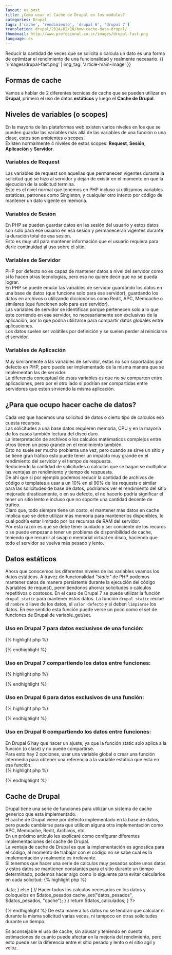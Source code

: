 ```yaml
---
layout: es_post
title: ¿Como usar el Cache de Drupal en los módulos?
categories: Drupal
tags: ['cache', 'rendimiento', 'drupal 6', 'drupal 7']
translation: drupal/2014/02/18/how-cache-data-drupal/
thumbnail: http://www.profesional.co.cr/images/drupal-fast.png
language: es
---
```

Reducir la cantidad de veces que se solicita o calcula un dato es una
forma de optimizar el rendimiento de una funcionalidad y realmente
necesario.
{{ '/images/drupal-fast.png' | img_tag: 'article-main-image' }}

## Formas de cache
Vamos a hablar de 2 diferentes tecnicas de cache que se pueden utilizar
en __Drupal__, primero el uso de datos __estáticos__ y luego el __Cache de Drupal__.

## Niveles de variables (o scopes)
En la mayoría de las plataformas web existen varios niveles en los que
se pueden guardar las variables más allá de las variables de una función
o una clase, estos son ambientes o scopes.  
Existen normalmente 4 niveles de estos scopes: __Request__, __Sesión__,
__Aplicación__ y __Servidor__.

### Variables de Request
Las variables de request son aquellas que permanecen vigentes durante la
solicitud que se hizo al servidor y dejan de existir en el momento en
que la ejecucion de la solicitud termina.  
Este es el nivel normal que tenemos en PHP incluso si utilizamos
variables estaticas, patrones como Singleton, y cualquier otro intento
por código de mantener un dato vigente en memoria.

### Variables de Sesión
En PHP se pueden guardar datos en las sesión del usuario y estos datos
son solo para ese usuario en esa sesión y permaneceran vigentes durante
la duración total de esa sesión.  
Esto es muy util para mantener información que el usuario requiera para
darle continuidad al uso sobre el sitio.

### Variables de Servidor
PHP por defecto no es capaz de mantener datos a nivel del servidor como
sí lo hacen otras tecnologías, pero eso no quiere decir que no se pueda
lograr.  
En PHP se puede emular las variables de servidor guardando los datos en
una base de datos (que funcione solo para ese servidor), guardando los
datos en archivos o utilizando diccionarios como Redit, APC, Memcache o
similares (que funcionen solo para ese servidor).  
Las variables de servidor se identifican porque pertenecen solo a lo que
este corriendo en ese servidor, no necesariamente son exclusivas de la
aplicación, por lo que podría utilizarse para compartir datos globales
entre aplicaciones.  
Los datos suelen ser volátiles por definición y se suelen perder al
reiniciarse el servidor.  

### Variables de Aplicación
Muy similarmente a las variables de servidor, estas no son soportadas
por defecto en PHP, pero puede ser implementado de la misma manera que
se implementan las de servidor.  
La diferencia conceptual de estas variables es que no se comparten entre
aplicaciones, pero por el otro lado sí podrían ser compartidas entre
servidores que esten sirviendo la misma aplicación.

## ¿Para que ocupo hacer cache de datos?
Cada vez que hacemos una solicitud de datos o cierto tipo de calculos
eso cuesta recursos.  
Las solicitudes a una base datos requieren memoria, CPU y en la mayoría
de los casos también lectura del disco duro.  
La interpretación de archivos o los calculos matématicos complejos entre
otros tienen un peso grande en el rendimiento también.  
Esto no suele ser mucho problema una vez, pero cuando se sirve un sitio
y se tiene gran tráfico esto puede tener un impácto muy grande en el
rendimiento del servidor y el tiempo de respuesta.  
Reduciendo la cantidad de solicitudes o calculos que se hagan se
multiplica las ventajas en rendimiento y tiempo de respuesta.  
De ahí que si por ejemplo podemos reducir la cantidad de archivos de
código o templates a usar a un 10% en el 90% de los requests o similar
para las solicitudes de base de datos, podríamos ver el rendimiento del
sitio mejorado drasticamente, o en su defecto, el no hacerlo podría
significar el tener un sitio lento e incluso que no soporte una cantidad
decente de tráfico.  
Claro que, todo siempre tiene un costo, el mantener más datos en cache
implica que se debe utilizar más memoria para mantenerlos disponibles,
lo cual podría estar limitado por los recursos de RAM del servidor.  
Por esta razón es que se debe tener cuidado y ser conciente de los
recuros o se puede empezar a tener un problema de disponibilidad de
cache, teniendo que recurrir al swap o memorial virtual en disco,
haciendo que todo el servidor se vuelva más pesado y lento.

## Datos estáticos
Ahora que conocemos los diferentes niveles de las variables veamos los
datos estáticos.
A travez de funcionalidad _"static"_ de PHP podemos mantener datos de
manera persistente durante la ejecución del código (variables de
request), permitiendonos ahorrar solicitudes o calculos repetitivos o
costosos.
En el caso de Drupal 7 se puede utilizar la función `drupal_static` para
mantener estos datos.
La función `drupal_static` recibe el `nombre` o llave de los datos, el
`valor defecto` y si deben `limpiarse` los datos.
En ese sentido esta función puede verse un poco como el set de funciones
de Drupal de variable\_get/set.
### Uso en Drupal 7 para datos exclusivos de una función:
{% highlight php %}
<?php
function mi_funcion() {
  // Se utiliza el nombre de la función como llave
  $lista_datos = &drupal_static(__FUNCTION__);

  // Si los datos no han sido solicitados aún se solicitan
  if (!isset($lista_datos) {
    // Se obtienen los datos de la base de datos y efectuan los calculos
  }
  // La segunda vez que se llame a la función los datos ya estaran definidos y no requerirá solicitarlos de nuevo

  // Se utiliza $lista_datos y se modifican los datos en la variable
}
?>
{% endhighlight %}

### Uso en Drupal 7 compartiendo los datos entre funciones:
{% highlight php %}
<?php
function una_funcion() {
  $lista_datos = &drupal_static("datos compartidos");
  // Se utiliza $lista_datos y se modifican los datos en la variable
}

function otra_funcion() {
  $lista_datos = &drupal_static("datos compartidos");
  // Se utiliza $lista_datos y se modifican los datos en la variable
}
?>
{% endhighlight %}

### Uso en Drupal 6 para datos exclusivos de una función:
{% highlight php %}
<?php
function mi_funcion() {
  // Se utiliza el nombre de la función como llave
  static $lista_datos;

  // Si los datos no han sido solicitados aún se solicitan
  if (!isset($lista_datos) {
    // Se obtienen los datos de la base de datos y efectuan los calculos
  }
  // La segunda vez que se llame a la función los datos ya estaran definidos y no requerirá solicitarlos de nuevo

  // Se utiliza $lista_datos y se modifican los datos en la variable
}
?>
{% endhighlight %}

### Uso en Drupal 6 compartiendo los datos entre funciones:
En Drupal 6 hay que hacer un ajuste, ya que la función static solo
aplica a la función (o clase) y no puede compartirse.  
Para esto hay 2 opciones, usar una variable global o crear una función
intermedia para obtener una referencia a la variable estática que esta
en esa función.  
{% highlight php %}
<?php
function una_funcion() {
  global $lista_datos;
  // Se utiliza $lista_datos y se modifican los datos en la variable
}

function otra_funcion() {
  global $lista_datos;
  // Se utiliza $lista_datos y se modifican los datos en la variable
}
?>
{% endhighlight %}

## Cache de Drupal
Drupal tiene una serie de funciones para utilizar un sistema de cache
generico que esta implementado.  
El cache de Drupal viene por defecto implementado en la base de datos,
pero puede cambiarse para que utilicen alguna otra implementación como
APC, Memcache, Redit, Archivos, etc.  
En un próximo artículo les explicaré como configurar diferentes
implementaciones del cache de Drupal.  
La ventaja de cache de Drupal es que la implementación es agnostica para
el código, al momento de trabajar con el código no se sabe cual es la
implementación y realmente es irrelevante.  
Si tenemos que hacer una serie de calculos muy pesados sobre unos datos
y estos datos se mantienen constantes para el sitio durante un tiempo
determinado, podemos hacer algo como lo siguiente para evitar
calcularlos en cada solicitud:
{% highlight php %}
<?php
function calcular_datos_pesados() {
  $datos_calculados = drupal_static(__FUNCTION__); // Drupal 7 version
  //static $datos_calculados; // Drupal 6 version

  if (!isset($datos_calculados)) {
    if ($cache = cache_get("datos_pesados")) {
      $datos_calculados = $cache->data;
    } else {
      // Hacer todos los calculos necesarios en los datos y coloquelos en $datos_pesados
      cache_set("datos_pesados", $datos_pesados, "cache");
    }
  }
  return $datos_calculados;
}
?>
{% endhighlight %}
De esta manera los datos no se tendran que calcular ni durante la misma
solicitud varias veces, ni tampoco en otras solicitudes durante un
tiempo.

Es aconsejable el uso de cache, sin abusar y teniendo en cuenta
estimaciones de cuanto puede afectar en la mejoría del rendimiento, pero
esto puede ser la diferencia entre el sitio pesado y lento o el sitio
agil y veloz.
